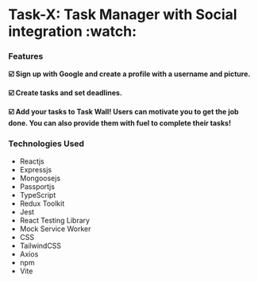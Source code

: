 <h1>Task-X: Task Manager with Social integration :watch:</h1>


<h3><b>Features</b></h3>

<b>:ballot_box_with_check: Sign up with Google and create a profile with a username and picture.

:ballot_box_with_check: Create tasks and set deadlines.

 :ballot_box_with_check: Add your tasks to Task Wall! Users can motivate you to get the job done. You can also provide them with fuel to complete their tasks!</b>

<h3><b>Technologies Used</b></h3>

<ul>
<li>Reactjs</li>
<li>Expressjs</li>
<li>Mongoosejs</li>
<li>Passportjs</li>    
<li>TypeScript</li>    
<li>Redux Toolkit</li>
<li>Jest</li>
<li>React Testing Library</li>
<li>Mock Service Worker</li>
<li>CSS</li>
<li>TailwindCSS</li>
<li>Axios</li>
<li>npm</li>
<li>Vite</li>
</ul>
